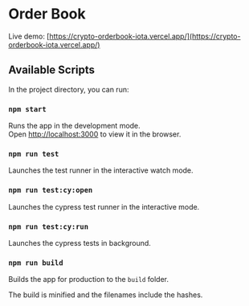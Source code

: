 # Order Book

Live demo: [https://crypto-orderbook-iota.vercel.app/](https://crypto-orderbook-iota.vercel.app/)

## Available Scripts

In the project directory, you can run:

### `npm start`

Runs the app in the development mode.\
Open [http://localhost:3000](http://localhost:3000) to view it in the browser.

### `npm run test`

Launches the test runner in the interactive watch mode.

### `npm run test:cy:open`

Launches the cypress test runner in the interactive mode.

### `npm run test:cy:run`

Launches the cypress tests in background.

### `npm run build`

Builds the app for production to the `build` folder.

The build is minified and the filenames include the hashes.

